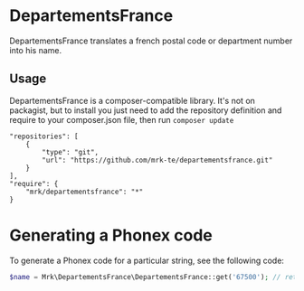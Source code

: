 DepartementsFrance
==================

DepartementsFrance translates a french postal code or department number into his name.

Usage
-----
DepartementsFrance is a composer-compatible library. It's not on packagist, but to install you just need to add the repository definition and require to your composer.json file, then run `composer update`

    "repositories": [
		{
			"type": "git",
			"url": "https://github.com/mrk-te/departementsfrance.git"
		}
	],
	"require": {
		"mrk/departementsfrance": "*"
	}

# Generating a Phonex code
To generate a Phonex code for a particular string, see the following code:
```php
$name = Mrk\DepartementsFrance\DepartementsFrance::get('67500'); // returns Bas-Rhin
```